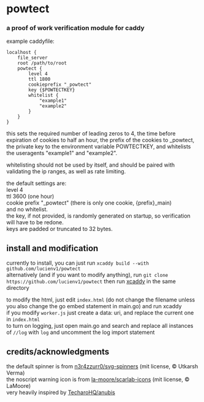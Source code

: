 # powtect
### a proof of work verification module for caddy
example caddyfile:
```
localhost {
    file_server
    root /path/to/root
    powtect {
        level 4
        ttl 1800
        cookieprefix "_powtect"
        key {$POWTECTKEY}
        whitelist {
            "example1"
            "example2"
        }
    }
}
```
this sets the required number of leading zeros to 4, the time before expiration of cookies to half an hour, the prefix of the cookies to _powtect, the private key to the environment variable POWTECTKEY, and whitelists the useragents "example1" and "example2".


whitelisting should not be used by itself, and should be paired with validating the ip ranges, as well as rate limiting.


the default settings are:  
level 4  
ttl 3600 (one hour)  
cookie prefix "_powtect" (there is only one cookie, {prefix}_main)  
and no whitelist.  
the key, if not provided, is randomly generated on startup, so verification will have to be redone.  
keys are padded or truncated to 32 bytes.  

## install and modification
currently to install, you can just run `xcaddy build --with github.com/lucienv1/powtect`  
alternatively (and if you want to modify anything), run `git clone https://github.com/lucienv1/powtect` then run [xcaddy](https://github.com/caddyserver/xcaddy) in the same directory  


to modify the html, just edit `index.html` (do not change the filename unless you also change the go embed statement in main.go) and run xcaddy  
if you modify `worker.js` just create a data: uri, and replace the current one in `index.html`  
to turn on logging, just open main.go and search and replace all instances of `//log` with `log` and uncomment the log import statement  


## credits/acknowledgments
the default spinner is from [n3r4zzurr0/svg-spinners](https://github.com/n3r4zzurr0/svg-spinners) (mit license, © Utkarsh Verma)  
the noscript warning icon is from [la-moore/scarlab-icons](https://github.com/la-moore/scarlab-icons) (mit license, © LaMoore)  
very heavily inspired by [TecharoHQ/anubis](https://github.com/TecharoHQ/anubis)  
